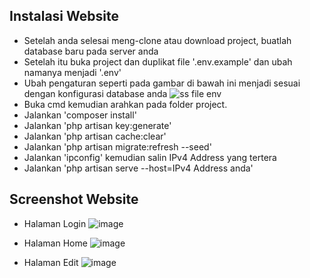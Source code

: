 ## Instalasi Website

- Setelah anda selesai meng-clone atau download project, buatlah database baru pada server anda
- Setelah itu buka project dan duplikat file '.env.example' dan ubah namanya menjadi '.env'
- Ubah pengaturan seperti pada gambar di bawah ini menjadi sesuai dengan konfigurasi database anda
    ![ss file env](https://user-images.githubusercontent.com/19872458/153229484-26ea4f25-9086-42c2-ae7f-fd913180b621.png)
- Buka cmd kemudian arahkan pada folder project.
- Jalankan 'composer install'
- Jalankan 'php artisan key:generate'
- Jalankan 'php artisan cache:clear'
- Jalankan 'php artisan migrate:refresh --seed'
- Jalankan 'ipconfig' kemudian salin IPv4 Address yang tertera
- Jalankan 'php artisan serve --host=IPv4 Address anda'

## Screenshot Website

- Halaman Login
    ![image](https://user-images.githubusercontent.com/19872458/153230707-d589bf04-9412-4820-927d-f81bf849b9d8.png)

- Halaman Home
    ![image](https://user-images.githubusercontent.com/19872458/153230823-ee472a3c-54f6-4141-8898-56cb9f73daff.png)

- Halaman Edit
    ![image](https://user-images.githubusercontent.com/19872458/153230953-92be77af-b6c9-4014-8d9e-5026ab3da71b.png)
